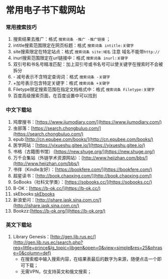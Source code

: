 # 常用电子书下载网站

### 常用搜索技巧

1. 搜索结果去推广：格式 `搜索词条 -推广 -推广链接` ；
2. intitle搜索范围限定在网页标题：格式 `搜索词条 intitle:关键字`
3. site搜索限定在特定站点：格式 `搜索词条 site:域名`  注意 域名不能带`http://`
4. inurl搜索范围限定在url链接中：格式 `搜索词条 inurl:关键字`
5. 双引号和书名号精准匹配：加上双引号或书名号可以使关键字在搜索时不会被拆分
6. \- 减号表示不含特定查询词：格式 `搜索词条 -关键字`
7. \+加号表示包含特定关键字：格式 `搜索词条 +关键字`
8. Filetype限定搜索范围在指定文档格式中：格式 `搜索词条 Filetype:关键字`
9. 百度高级搜索页面，在百度设置中可以找到

### 中文下载站

1. 鸠摩搜书：[https://www.jiumodiary.com/](https://www.jiumodiary.com/)
2. 虫部落：[https://search.chongbuluo.com/](https://search.chongbuluo.com/)
3. epub:[http://cn.epubee.com/books/](http://cn.epubee.com/books/)
4. 医学网站：[https://yixueshu.gitee.io/](https://yixueshu.gitee.io/)
5. 书格（古籍图书馆）:[https://new.shuge.org/](https://new.shuge.org/)
6. 万千合集站（外链学术资源网站）：[http://www.hejizhan.com/bbs/](http://www.hejizhan.com/bbs/)
7. 书伴（Kindle友好）：[https://bookfere.com/](https://bookfere.com/)
8. 超星读书：[http://book.chaoxing.com/](http://book.chaoxing.com/)
9. SoBooks（社科文学类）：[https://sobooks.cc/](https://sobooks.cc/)
10. B-OK：[https://b-ok.cc/](https://b-ok.cc/)
11. skEbooks:[skEbooks](https://skebooks.com/)
12. 新浪爱问：[http://ishare.iask.sina.com.cn/](http://ishare.iask.sina.com.cn/)
13. Bookzz:[https://b-ok.org/](https://b-ok.org/)

### 英文下载站

1. Library Genesis：[http://gen.lib.rus.ec/](http://gen.lib.rus.ec/search.php?req=little+prince&lg_topic=libgen&open=0&view=simple&res=25&phrase=0&column=def)    
   - 在搜索框中输入搜索内容，在结果表最后的数字为来源，随便点击一个即可下载；
   - 无需VPN，仅支持英文和俄文搜索；